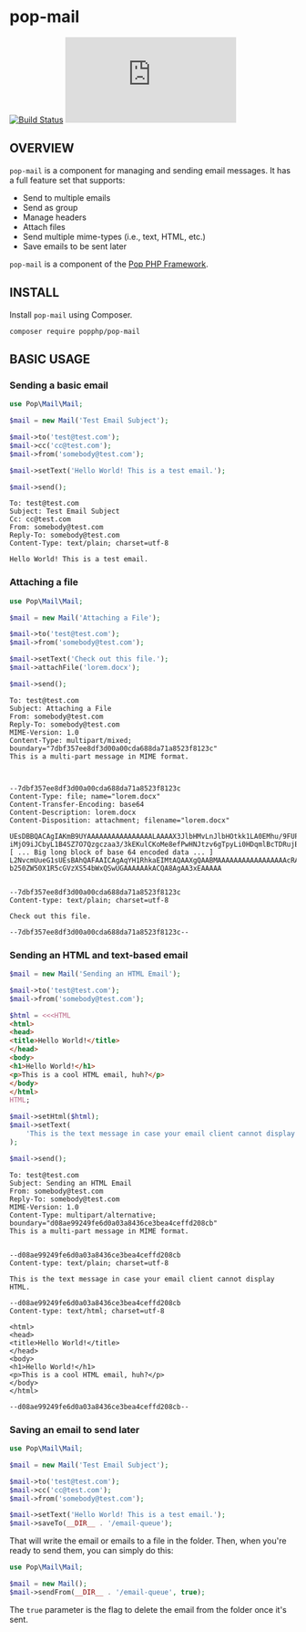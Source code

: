 pop-mail
========

[![Build Status](https://travis-ci.org/popphp/pop-mail.svg?branch=master)](https://travis-ci.org/popphp/pop-mail)
[![Coverage Status](http://www.popphp.org/cc/coverage.php?comp=pop-mail)](http://www.popphp.org/cc/pop-mail/)

OVERVIEW
--------
`pop-mail` is a component for managing and sending email messages. It has a full feature set that supports:

* Send to multiple emails
* Send as group
* Manage headers
* Attach files
* Send multiple mime-types (i.e., text, HTML, etc.)
* Save emails to be sent later

`pop-mail` is a component of the [Pop PHP Framework](http://www.popphp.org/).

INSTALL
-------

Install `pop-mail` using Composer.

    composer require popphp/pop-mail

BASIC USAGE
-----------

### Sending a basic email

```php
use Pop\Mail\Mail;

$mail = new Mail('Test Email Subject');

$mail->to('test@test.com');
$mail->cc('cc@test.com');
$mail->from('somebody@test.com');

$mail->setText('Hello World! This is a test email.');

$mail->send();
```

```
To: test@test.com
Subject: Test Email Subject
Cc: cc@test.com
From: somebody@test.com
Reply-To: somebody@test.com
Content-Type: text/plain; charset=utf-8

Hello World! This is a test email.
```

### Attaching a file

```php
use Pop\Mail\Mail;

$mail = new Mail('Attaching a File');

$mail->to('test@test.com');
$mail->from('somebody@test.com');

$mail->setText('Check out this file.');
$mail->attachFile('lorem.docx');

$mail->send();
```

```
To: test@test.com
Subject: Attaching a File
From: somebody@test.com
Reply-To: somebody@test.com
MIME-Version: 1.0
Content-Type: multipart/mixed; boundary="7dbf357ee8df3d00a00cda688da71a8523f8123c"
This is a multi-part message in MIME format.



--7dbf357ee8df3d00a00cda688da71a8523f8123c
Content-Type: file; name="lorem.docx"
Content-Transfer-Encoding: base64
Content-Description: lorem.docx
Content-Disposition: attachment; filename="lorem.docx"

UEsDBBQACAgIAKmB9UYAAAAAAAAAAAAAAAALAAAAX3JlbHMvLnJlbHOtkk1LA0EMhu/9FUPu3Wwr
iMjO9iJCbyL1B4SZ7O7Qzgczaa3/3kEKulCKoMe8efPwHNJtzv6gTpyLi0HDqmlBcTDRujBqeNs9
[ ... Big long block of base 64 encoded data ... ]
L2NvcmUueG1sUEsBAhQAFAAICAgAqYH1RhkaEIMtAQAAXgQAABMAAAAAAAAAAAAAAAAAcRAAAFtD
b250ZW50X1R5cGVzXS54bWxQSwUGAAAAAAkACQA8AgAA3xEAAAAA


--7dbf357ee8df3d00a00cda688da71a8523f8123c
Content-type: text/plain; charset=utf-8

Check out this file.

--7dbf357ee8df3d00a00cda688da71a8523f8123c--

```

### Sending an HTML and text-based email

```php
$mail = new Mail('Sending an HTML Email');

$mail->to('test@test.com');
$mail->from('somebody@test.com');

$html = <<<HTML
<html>
<head>
<title>Hello World!</title>
</head>
<body>
<h1>Hello World!</h1>
<p>This is a cool HTML email, huh?</p>
</body>
</html>
HTML;

$mail->setHtml($html);
$mail->setText(
    'This is the text message in case your email client cannot display HTML.'
);

$mail->send();
```

```
To: test@test.com
Subject: Sending an HTML Email
From: somebody@test.com
Reply-To: somebody@test.com
MIME-Version: 1.0
Content-Type: multipart/alternative; boundary="d08ae99249fe6d0a03a8436ce3bea4ceffd208cb"
This is a multi-part message in MIME format.


--d08ae99249fe6d0a03a8436ce3bea4ceffd208cb
Content-type: text/plain; charset=utf-8

This is the text message in case your email client cannot display HTML.

--d08ae99249fe6d0a03a8436ce3bea4ceffd208cb
Content-type: text/html; charset=utf-8

<html>
<head>
<title>Hello World!</title>
</head>
<body>
<h1>Hello World!</h1>
<p>This is a cool HTML email, huh?</p>
</body>
</html>

--d08ae99249fe6d0a03a8436ce3bea4ceffd208cb--

```

### Saving an email to send later

```php
use Pop\Mail\Mail;

$mail = new Mail('Test Email Subject');

$mail->to('test@test.com');
$mail->cc('cc@test.com');
$mail->from('somebody@test.com');

$mail->setText('Hello World! This is a test email.');
$mail->saveTo(__DIR__ . '/email-queue');
```

That will write the email or emails to a file in the folder.
Then, when you're ready to send them, you can simply do this:

```php
use Pop\Mail\Mail;

$mail = new Mail();
$mail->sendFrom(__DIR__ . '/email-queue', true);
```

The `true` parameter is the flag to delete the email from the folder once it's sent.
 